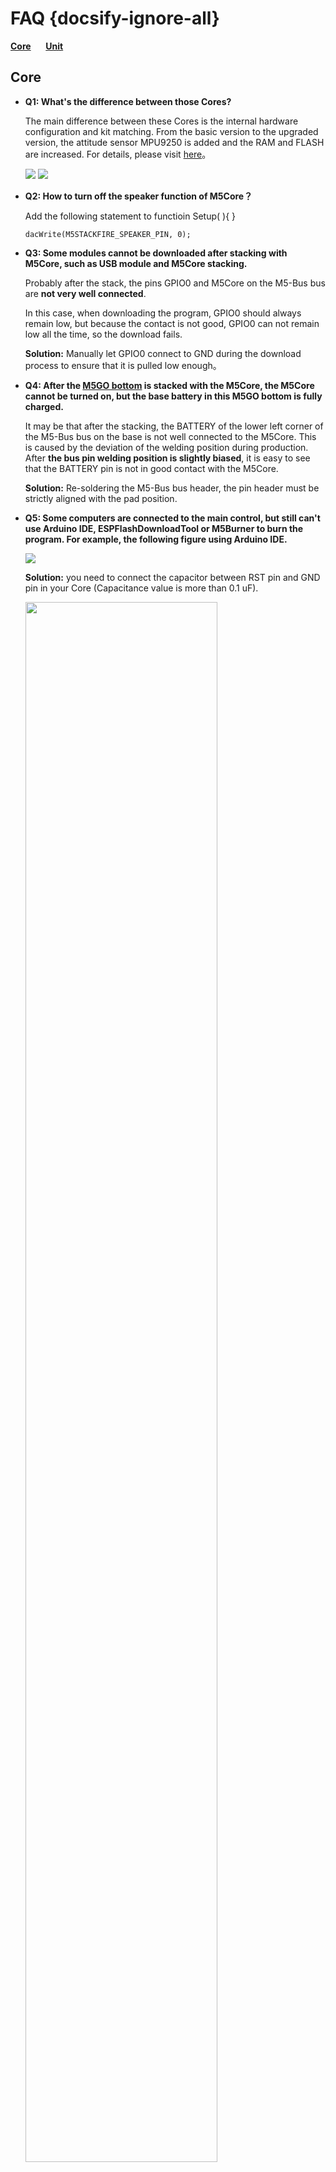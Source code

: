 # FAQ {docsify-ignore-all}

**[Core](#Core)**&nbsp;&nbsp;&nbsp;&nbsp;&nbsp;&nbsp;**[Unit](#Unit)**

## Core

- **Q1: What's the difference between those Cores?**

    The main difference between these Cores is the internal hardware configuration and kit matching. From the basic version to the upgraded version, the attitude sensor MPU9250 is added and the RAM and FLASH are increased. For details, please visit [here](https://github.com/m5stack/M5-Schematic/blob/master/Core/hardware_difference_between_cores_en.md)。

    <img src="https://m5stack.oss-cn-shenzhen.aliyuncs.com/image/m5-docs_table/core_comparison/core_main_comparison_04_en.png">

    <img src="https://m5stack.oss-cn-shenzhen.aliyuncs.com/image/m5-docs_table/core_comparison/core_main_comparison_05_en.png">

- **Q2: How to turn off the speaker function of M5Core？**

    Add the following statement to functioin Setup( ){ }

    ```arduino
    dacWrite(M5STACKFIRE_SPEAKER_PIN, 0);
    ```

- **Q3: Some modules cannot be downloaded after stacking with M5Core, such as USB module and M5Core stacking.**

    Probably after the stack, the pins GPIO0 and M5Core on the M5-Bus bus are **not very well connected**.

    In this case, when downloading the program, GPIO0 should always remain low, but because the contact is not good, GPIO0 can not remain low all the time, so the download fails.

    **Solution:** Manually let GPIO0 connect to GND during the download process to ensure that it is pulled low enough。

- **Q4: After the [M5GO bottom](en/base/m5go_bottom) is stacked with the M5Core, the M5Core cannot be turned on, but the base battery in this M5GO bottom is fully charged.**

    It may be that after the stacking, the BATTERY of the lower left corner of the M5-Bus bus on the base is not well connected to the M5Core. This is
     caused by the deviation of the welding position during production. After **the bus pin welding position is slightly biased**, it is easy to see that the BATTERY pin is not in good contact with the M5Core.

    **Solution:** Re-soldering the M5-Bus bus header, the pin header must be strictly aligned with the pad position.

- **Q5: Some computers are connected to the main control, but still can't use Arduino IDE, ESPFlashDownloadTool or M5Burner to burn the program. For example, the following figure using Arduino IDE.**

    <img src="assets/img/faq/faq_03.png">

    **Solution:** you need to connect the capacitor between RST pin and GND pin in your Core (Capacitance value is more than 0.1 uF).

    <img src="assets/img/faq/faq_05.png" width="80%" height="80%">

- **Q6: What special GPIO pins do you need to pay attention to in ESP32?**

    The ESP32 has 34 GPIO pins, of which GPIO 34-39 is only used as an input and cannot be used as an output. Others can be used as both an input and an output pin.

- **Q7: Why does the Stick with MPU9250 burn the factory firmware and press button A, the result shows "No", which means "No 9250"?**

    Restart this Stick and then it can display correctly. Because the code to read the MPU9250 is placed in the setup() function which only was executed once when booting. So reboot and let the Stick detect MPU9250 again.

## Unit

- **Q1: What is the difference between the various cameras of M5Stack?**

    The main difference between these cameras is that some pins (OV2640-SIOD, OV2640-VSYNC, GROVE interface), lens type, and whether or not there is PSRAM. For specific differences, please visit [here](https://shimo.im/sheets/gP96C8YTdyjGgKQC/e2041).

    <img src="https://m5stack.oss-cn-shenzhen.aliyuncs.com/image/m5-docs_table/camera_comparison/camera_comparison_en.png">

- **Q2: The camera transmits images to the mobile phone via WIFI, how far can it be transmitted?**

    After testing, using M5Camera indoors can transmit about 20 meters.

<!-- - **Q2: ESP32 有哪些特殊的 GPIO 管脚需要注意？**

    ESP32 有 34 个 GPIO 管脚，其中 GPIO 34-39 仅用作输入，不能作为输出，其他的既可以作为输入又可以作为输出管脚。 -->
